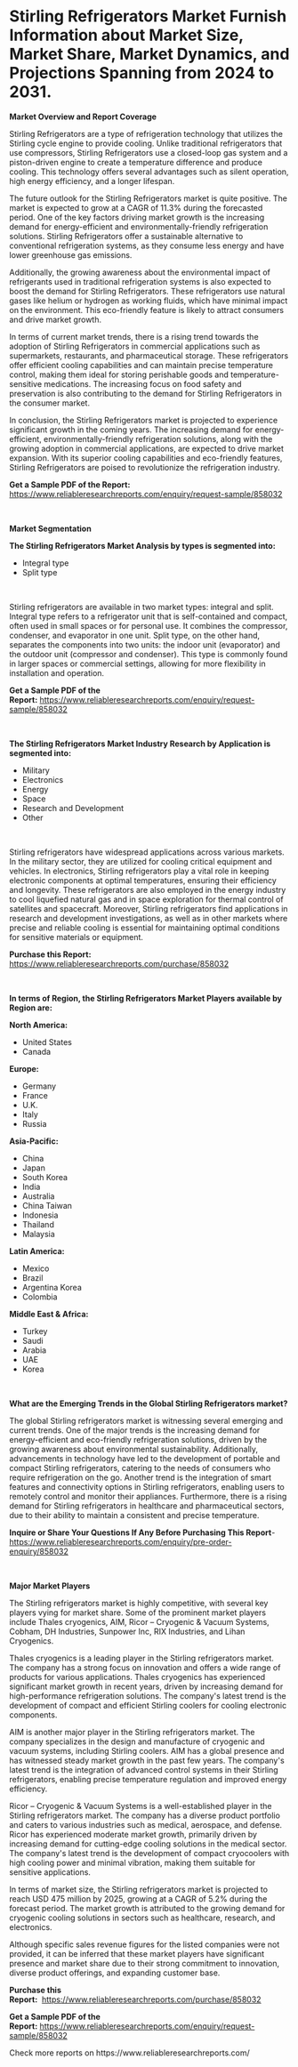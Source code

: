<p><h1>Stirling Refrigerators Market Furnish Information about Market Size, Market Share, Market Dynamics, and Projections Spanning from 2024 to 2031.</h1></p><p><strong>Market Overview and Report Coverage</strong></p>
<p><p>Stirling Refrigerators are a type of refrigeration technology that utilizes the Stirling cycle engine to provide cooling. Unlike traditional refrigerators that use compressors, Stirling Refrigerators use a closed-loop gas system and a piston-driven engine to create a temperature difference and produce cooling. This technology offers several advantages such as silent operation, high energy efficiency, and a longer lifespan.</p><p>The future outlook for the Stirling Refrigerators market is quite positive. The market is expected to grow at a CAGR of 11.3% during the forecasted period. One of the key factors driving market growth is the increasing demand for energy-efficient and environmentally-friendly refrigeration solutions. Stirling Refrigerators offer a sustainable alternative to conventional refrigeration systems, as they consume less energy and have lower greenhouse gas emissions.</p><p>Additionally, the growing awareness about the environmental impact of refrigerants used in traditional refrigeration systems is also expected to boost the demand for Stirling Refrigerators. These refrigerators use natural gases like helium or hydrogen as working fluids, which have minimal impact on the environment. This eco-friendly feature is likely to attract consumers and drive market growth.</p><p>In terms of current market trends, there is a rising trend towards the adoption of Stirling Refrigerators in commercial applications such as supermarkets, restaurants, and pharmaceutical storage. These refrigerators offer efficient cooling capabilities and can maintain precise temperature control, making them ideal for storing perishable goods and temperature-sensitive medications. The increasing focus on food safety and preservation is also contributing to the demand for Stirling Refrigerators in the consumer market.</p><p>In conclusion, the Stirling Refrigerators market is projected to experience significant growth in the coming years. The increasing demand for energy-efficient, environmentally-friendly refrigeration solutions, along with the growing adoption in commercial applications, are expected to drive market expansion. With its superior cooling capabilities and eco-friendly features, Stirling Refrigerators are poised to revolutionize the refrigeration industry.</p></p>
<p><strong>Get a Sample PDF of the Report:</strong> <a href="https://www.reliableresearchreports.com/enquiry/request-sample/858032">https://www.reliableresearchreports.com/enquiry/request-sample/858032</a></p>
<p>&nbsp;</p>
<p><strong>Market Segmentation</strong></p>
<p><strong>The Stirling Refrigerators Market Analysis by types is segmented into:</strong></p>
<p><ul><li>Integral type</li><li>Split type</li></ul></p>
<p>&nbsp;</p>
<p><p>Stirling refrigerators are available in two market types: integral and split. Integral type refers to a refrigerator unit that is self-contained and compact, often used in small spaces or for personal use. It combines the compressor, condenser, and evaporator in one unit. Split type, on the other hand, separates the components into two units: the indoor unit (evaporator) and the outdoor unit (compressor and condenser). This type is commonly found in larger spaces or commercial settings, allowing for more flexibility in installation and operation.</p></p>
<p><strong>Get a Sample PDF of the Report:</strong>&nbsp;<a href="https://www.reliableresearchreports.com/enquiry/request-sample/858032">https://www.reliableresearchreports.com/enquiry/request-sample/858032</a></p>
<p>&nbsp;</p>
<p><strong>The Stirling Refrigerators Market Industry Research by Application is segmented into:</strong></p>
<p><ul><li>Military</li><li>Electronics</li><li>Energy</li><li>Space</li><li>Research and Development</li><li>Other</li></ul></p>
<p>&nbsp;</p>
<p><p>Stirling refrigerators have widespread applications across various markets. In the military sector, they are utilized for cooling critical equipment and vehicles. In electronics, Stirling refrigerators play a vital role in keeping electronic components at optimal temperatures, ensuring their efficiency and longevity. These refrigerators are also employed in the energy industry to cool liquefied natural gas and in space exploration for thermal control of satellites and spacecraft. Moreover, Stirling refrigerators find applications in research and development investigations, as well as in other markets where precise and reliable cooling is essential for maintaining optimal conditions for sensitive materials or equipment.</p></p>
<p><strong>Purchase this Report:</strong>&nbsp; <a href="https://www.reliableresearchreports.com/purchase/858032">https://www.reliableresearchreports.com/purchase/858032</a></p>
<p>&nbsp;</p>
<p><strong>In terms of Region, the Stirling Refrigerators Market Players available by Region are:</strong></p>
<p>
    <p> <strong> North America: </strong>
        <ul>
            <li>United States</li>
            <li>Canada</li>
        </ul>
        </p> 
    <p> <strong> Europe: </strong>
        <ul>
            <li>Germany</li>
            <li>France</li>
            <li>U.K.</li>
            <li>Italy</li>
            <li>Russia</li>
        </ul>
        </p> 
    <p> <strong> Asia-Pacific: </strong>
        <ul>
            <li>China</li>
            <li>Japan</li>
            <li>South Korea</li>
            <li>India</li>
            <li>Australia</li>
            <li>China Taiwan</li>
            <li>Indonesia</li>
            <li>Thailand</li>
            <li>Malaysia</li>
        </ul>
        </p> 
    <p> <strong> Latin America: </strong>
        <ul>
            <li>Mexico</li>
            <li>Brazil</li>
            <li>Argentina Korea</li>
            <li>Colombia</li>
        </ul>
        </p> 
    <p> <strong> Middle East & Africa: </strong>
        <ul>
            <li>Turkey</li>
            <li>Saudi</li>
            <li>Arabia</li>
            <li>UAE</li>
            <li>Korea</li>
        </ul>
    </p>
    </p>
<p>&nbsp;</p>
<p><strong>What are the Emerging Trends in the Global Stirling Refrigerators market?</strong></p>
<p><p>The global Stirling refrigerators market is witnessing several emerging and current trends. One of the major trends is the increasing demand for energy-efficient and eco-friendly refrigeration solutions, driven by the growing awareness about environmental sustainability. Additionally, advancements in technology have led to the development of portable and compact Stirling refrigerators, catering to the needs of consumers who require refrigeration on the go. Another trend is the integration of smart features and connectivity options in Stirling refrigerators, enabling users to remotely control and monitor their appliances. Furthermore, there is a rising demand for Stirling refrigerators in healthcare and pharmaceutical sectors, due to their ability to maintain a consistent and precise temperature.</p></p>
<p><strong>Inquire or Share Your Questions If Any Before Purchasing This Report</strong>- <a href="https://www.reliableresearchreports.com/enquiry/pre-order-enquiry/858032">https://www.reliableresearchreports.com/enquiry/pre-order-enquiry/858032</a></p>
<p>&nbsp;</p>
<p><strong>Major Market Players</strong></p>
<p><p>The Stirling refrigerators market is highly competitive, with several key players vying for market share. Some of the prominent market players include Thales cryogenics, AIM, Ricor – Cryogenic & Vacuum Systems, Cobham, DH Industries, Sunpower Inc, RIX Industries, and Lihan Cryogenics.</p><p>Thales cryogenics is a leading player in the Stirling refrigerators market. The company has a strong focus on innovation and offers a wide range of products for various applications. Thales cryogenics has experienced significant market growth in recent years, driven by increasing demand for high-performance refrigeration solutions. The company's latest trend is the development of compact and efficient Stirling coolers for cooling electronic components.</p><p>AIM is another major player in the Stirling refrigerators market. The company specializes in the design and manufacture of cryogenic and vacuum systems, including Stirling coolers. AIM has a global presence and has witnessed steady market growth in the past few years. The company's latest trend is the integration of advanced control systems in their Stirling refrigerators, enabling precise temperature regulation and improved energy efficiency.</p><p>Ricor – Cryogenic & Vacuum Systems is a well-established player in the Stirling refrigerators market. The company has a diverse product portfolio and caters to various industries such as medical, aerospace, and defense. Ricor has experienced moderate market growth, primarily driven by increasing demand for cutting-edge cooling solutions in the medical sector. The company's latest trend is the development of compact cryocoolers with high cooling power and minimal vibration, making them suitable for sensitive applications.</p><p>In terms of market size, the Stirling refrigerators market is projected to reach USD 475 million by 2025, growing at a CAGR of 5.2% during the forecast period. The market growth is attributed to the growing demand for cryogenic cooling solutions in sectors such as healthcare, research, and electronics.</p><p>Although specific sales revenue figures for the listed companies were not provided, it can be inferred that these market players have significant presence and market share due to their strong commitment to innovation, diverse product offerings, and expanding customer base.</p></p>
<p><strong>Purchase this Report:</strong>&nbsp;&nbsp;<a href="https://www.reliableresearchreports.com/purchase/858032">https://www.reliableresearchreports.com/purchase/858032</a></p>
<p></p>
<p><strong>Get a Sample PDF of the Report:</strong>&nbsp;<a href="https://www.reliableresearchreports.com/enquiry/request-sample/858032">https://www.reliableresearchreports.com/enquiry/request-sample/858032</a></p>
<p>Check more reports on https://www.reliableresearchreports.com/</p>